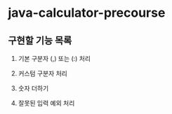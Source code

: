 # java-calculator-precourse

## 구현할 기능 목록

1. 기본 구분자 (,) 또는 (:) 처리

2. 커스텀 구분자 처리

3. 숫자 더하기

4. 잘못된 입력 예외 처리
